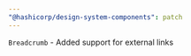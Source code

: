```yaml
---
"@hashicorp/design-system-components": patch
---
```


`Breadcrumb` - Added support for external links
